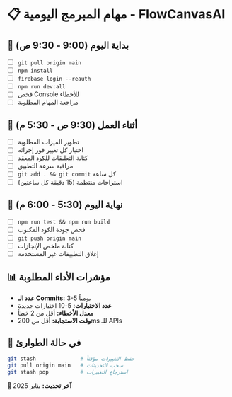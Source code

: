 # 📋 مهام المبرمج اليومية - FlowCanvasAI

## 🌅 **بداية اليوم (9:00 - 9:30 ص)**
- [ ] `git pull origin main`
- [ ] `npm install`
- [ ] `firebase login --reauth`
- [ ] `npm run dev:all`
- [ ] فحص Console للأخطاء
- [ ] مراجعة المهام المطلوبة

## 💼 **أثناء العمل (9:30 ص - 5:30 م)**
- [ ] تطوير الميزات المطلوبة
- [ ] اختبار كل تغيير فور إجرائه
- [ ] كتابة التعليقات للكود المعقد
- [ ] مراقبة سرعة التطبيق
- [ ] `git add . && git commit` كل ساعة
- [ ] استراحات منتظمة (15 دقيقة كل ساعتين)

## 🌙 **نهاية اليوم (5:30 - 6:00 م)**
- [ ] `npm run test && npm run build`
- [ ] فحص جودة الكود المكتوب
- [ ] `git push origin main`
- [ ] كتابة ملخص الإنجازات
- [ ] إغلاق التطبيقات غير المستخدمة

## 📊 **مؤشرات الأداء المطلوبة**
- **عدد الـ Commits:** 3-5 يومياً
- **عدد الاختبارات:** 5-10 اختبارات جديدة
- **معدل الأخطاء:** أقل من 2 خطأ
- **وقت الاستجابة:** أقل من 200ms للـ APIs

## 🚨 **في حالة الطوارئ**
```bash
git stash              # حفظ التغييرات مؤقتاً
git pull origin main   # سحب التحديثات
git stash pop          # استرجاع التغييرات
```

**📅 آخر تحديث:** يناير 2025
